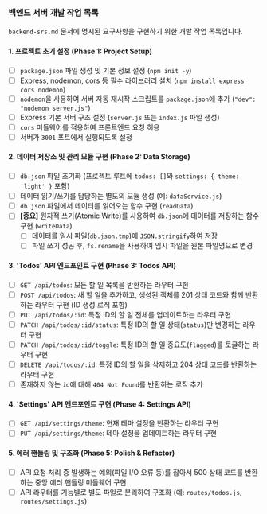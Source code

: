 ### 백엔드 서버 개발 작업 목록

`backend-srs.md` 문서에 명시된 요구사항을 구현하기 위한 개발 작업 목록입니다.

#### 1. 프로젝트 초기 설정 (Phase 1: Project Setup)

- [ ] `package.json` 파일 생성 및 기본 정보 설정 (`npm init -y`)
- [ ] Express, nodemon, cors 등 필수 라이브러리 설치 (`npm install express cors nodemon`)
- [ ] `nodemon`을 사용하여 서버 자동 재시작 스크립트를 `package.json`에 추가 (`"dev": "nodemon server.js"`)
- [ ] Express 기본 서버 구조 설정 (`server.js` 또는 `index.js` 파일 생성)
- [ ] `cors` 미들웨어를 적용하여 프론트엔드 요청 허용
- [ ] 서버가 `3001` 포트에서 실행되도록 설정

#### 2. 데이터 저장소 및 관리 모듈 구현 (Phase 2: Data Storage)

- [ ] `db.json` 파일 초기화 (프로젝트 루트에 `todos: []`와 `settings: { theme: 'light' }` 포함)
- [ ] 데이터 읽기/쓰기를 담당하는 별도의 모듈 생성 (예: `dataService.js`)
- [ ] `db.json` 파일에서 데이터를 읽어오는 함수 구현 (`readData`)
- [ ] **[중요]** 원자적 쓰기(Atomic Write)를 사용하여 `db.json`에 데이터를 저장하는 함수 구현 (`writeData`)
    - [ ] 데이터를 임시 파일(`db.json.tmp`)에 `JSON.stringify`하여 저장
    - [ ] 파일 쓰기 성공 후, `fs.rename`을 사용하여 임시 파일을 원본 파일명으로 변경

#### 3. 'Todos' API 엔드포인트 구현 (Phase 3: Todos API)

- [ ] `GET /api/todos`: 모든 할 일 목록을 반환하는 라우터 구현
- [ ] `POST /api/todos`: 새 할 일을 추가하고, 생성된 객체를 201 상태 코드와 함께 반환하는 라우터 구현 (ID 생성 로직 포함)
- [ ] `PUT /api/todos/:id`: 특정 ID의 할 일 전체를 업데이트하는 라우터 구현
- [ ] `PATCH /api/todos/:id/status`: 특정 ID의 할 일 상태(`status`)만 변경하는 라우터 구현
- [ ] `PATCH /api/todos/:id/toggle`: 특정 ID의 할 일 중요도(`flagged`)를 토글하는 라우터 구현
- [ ] `DELETE /api/todos/:id`: 특정 ID의 할 일을 삭제하고 204 상태 코드를 반환하는 라우터 구현
- [ ] 존재하지 않는 `id`에 대해 `404 Not Found`를 반환하는 로직 추가

#### 4. 'Settings' API 엔드포인트 구현 (Phase 4: Settings API)

- [ ] `GET /api/settings/theme`: 현재 테마 설정을 반환하는 라우터 구현
- [ ] `PUT /api/settings/theme`: 테마 설정을 업데이트하는 라우터 구현

#### 5. 에러 핸들링 및 구조화 (Phase 5: Polish & Refactor)

- [ ] API 요청 처리 중 발생하는 예외(파일 I/O 오류 등)를 잡아서 500 상태 코드를 반환하는 중앙 에러 핸들링 미들웨어 구현
- [ ] API 라우터를 기능별로 별도 파일로 분리하여 구조화 (예: `routes/todos.js`, `routes/settings.js`)

